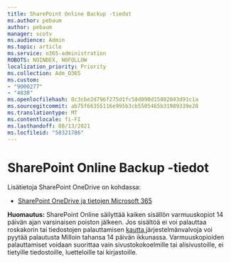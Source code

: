 ```yaml
---
title: SharePoint Online Backup -tiedot
ms.author: pebaum
author: pebaum
manager: scotv
ms.audience: Admin
ms.topic: article
ms.service: o365-administration
ROBOTS: NOINDEX, NOFOLLOW
localization_priority: Priority
ms.collection: Adm_O365
ms.custom:
- "9000277"
- "4838"
ms.openlocfilehash: 0c3cbe2d796f275d1fc58d890d15882043d91c1a
ms.sourcegitcommit: ab75f66355116e995b3cb5505465b31989339e28
ms.translationtype: MT
ms.contentlocale: fi-FI
ms.lasthandoff: 08/13/2021
ms.locfileid: "58321786"
---
```

# <a name="sharepoint-online-backup-information"></a>SharePoint Online Backup -tiedot

Lisätietoja SharePoint OneDrive on kohdassa:

- [SharePoint OneDrive ja tietojen Microsoft 365](https://docs.microsoft.com/compliance/assurance/assurance-sharepoint-onedrive-data-resiliency)

**Huomautus:** SharePoint Online säilyttää kaiken sisällön varmuuskopiot 14 päivän ajan varsinaisen poiston jälkeen. Jos sisältöä ei voi [](https://support.microsoft.com/office/restore-deleted-items-from-the-site-collection-recycle-bin-5fa924ee-16d7-487b-9a0a-021b9062d14b) palauttaa roskakorin tai tiedostojen palauttamisen [kautta,](https://support.microsoft.com/office/restore-your-onedrive-fa231298-759d-41cf-bcd0-25ac53eb8a15)järjestelmänvalvoja voi pyytää palautusta Milloin tahansa 14 päivän ikkunassa. Varmuuskopioiden palauttamiset voidaan suorittaa vain sivustokokoelmille tai alisivustoille, ei tietyille tiedostoille, luetteloille tai kirjastoille.
